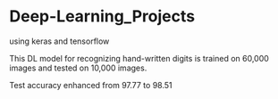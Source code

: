 # Deep-Learning_Projects

using keras and tensorflow

This DL model for recognizing hand-written digits is trained on 60,000 images and tested on 10,000 images.

Test accuracy enhanced from 97.77 to 98.51
